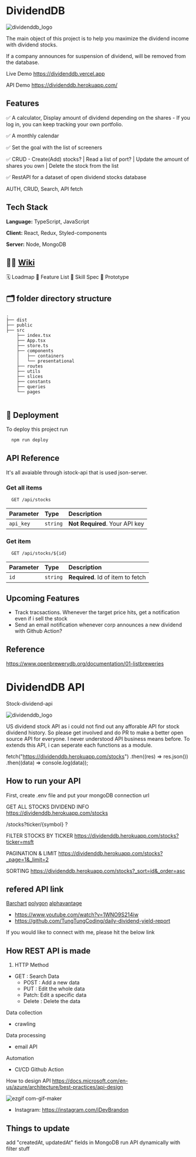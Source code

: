 # DividendDB

![dividenddb_logo](https://user-images.githubusercontent.com/40842018/123397214-2169c280-d5dd-11eb-9589-7ad046426c03.png)

The main object of this project is to help you maximize the dividend income with dividend stocks.

If a company announces for suspension of dividend, will be removed from the database.

Live Demo <https://dividenddb.vercel.app>

API Demo <https://dividenddb.herokuapp.com/>

## Features

✅ A calculator, Display amount of dividend depending on the shares - If you log in, you can keep tracking your own portfolio.

✅ A monthly calendar

✅ Set the goal with the list of screeners

✅ CRUD - Create(Add) stocks? | Read a list of port? | Update the amount of shares you own | Delete the stock from the list

✅ RestAPI for a dataset of open dividend stocks database

AUTH, CRUD, Search, API fetch

## Tech Stack

**Language:** TypeScript, JavaScript

**Client:** React, Redux, Styled-components

**Server:** Node, MongoDB



## 💁🏻 [Wiki](https://github.com/iDevBrandon/DividendDB/wiki)

🗓 Loadmap
📑 Feature List
🔨 Skill Spec
📱 Prototype



## 🗂 folder directory structure

```text
.
├── dist
├── public
├── src
    ├── index.tsx
    ├── App.tsx
    ├── store.ts
    ├── components
    │   ├── containers
    │   └── presentational
    ├── routes
    ├── utils
    ├── slices
    ├── constants
    ├── queries
    └── pages


```







## 🚀 Deployment

To deploy this project run

```bash
  npm run deploy
```

## API Reference

It's all avaiable through istock-api that is used json-server.

### Get all items

```http
  GET /api/stocks
```

| Parameter | Type     | Description                |
| :-------- | :------- | :------------------------- |
| `api_key` | `string` | **Not Required**. Your API key |

### Get item

```http
  GET /api/stocks/${id}
```

| Parameter | Type     | Description                       |
| :-------- | :------- | :-------------------------------- |
| `id`      | `string` | **Required**. Id of item to fetch |

## Upcoming Features

- Track tracsactions. Whenever the target price hits, get a notification even if i sell the stock
- Send an email notification whenever corp announces a new dividend with Github Action?

## Reference

<https://www.openbrewerydb.org/documentation/01-listbreweries>


# DividendDB API

Stock-dividend-api

![dividenddb_logo](https://user-images.githubusercontent.com/40842018/123397214-2169c280-d5dd-11eb-9589-7ad046426c03.png)

US dividend stock API as i could not find out any afforable API for stock dividend history. So please get involved and do PR to make a better open source API for everyone.
I never understood API business means before. To extends this API, i can seperate each functions as a module.

fetch("https://dividenddb.herokuapp.com/stocks")
  .then((res) => res.json())
  .then((data) => console.log(data));

## How to run your API

First, create .env file and put your mongoDB connection url

GET ALL STOCKS DIVIDEND INFO
<https://dividenddb.herokuapp.com/stocks>

/stocks?ticker/{symbol} ?

FILTER STOCKS BY TICKER
<https://dividenddb.herokuapp.com/stocks?ticker=msft>

PAGINATION & LIMIT
<https://dividenddb.herokuapp.com/stocks?_page=1&_limit=2>

SORTING
<https://dividenddb.herokuapp.com/stocks?_sort=id&_order=asc>

## refered API link

[Barchart](https://www.barchart.com/ondemand/api/getDividendData)
[polygon](https://polygon.io/docs/get_v3_reference_tickers_anchor)
[alphavantage](https://www.alphavantage.co/documentation/)

- <https://www.youtube.com/watch?v=1WNO9S214iw>
- <https://github.com/TungTungCoding/daily-dividend-yield-report>

If you would like to connect with me, please hit the below link

## How REST API is made

1. HTTP Method

- GET : Search Data
  - POST : Add a new data
  - PUT : Edit the whole data
  - Patch: Edit a specific data
  - Delete : Delete the data

Data collection

- crawling

Data processing

- email API

Automation

- CI/CD Github Action

How to design API
<https://docs.microsoft.com/en-us/azure/architecture/best-practices/api-design>

![ezgif com-gif-maker](https://user-images.githubusercontent.com/40842018/122681329-a7c58380-d22e-11eb-8bed-8852b617dd36.gif)

- Instagram: <https://instagram.com/iDevBrandon>

## Things to update

add "createdAt, updatedAt" fields in MongoDB
run API dynamically with filter stuff
